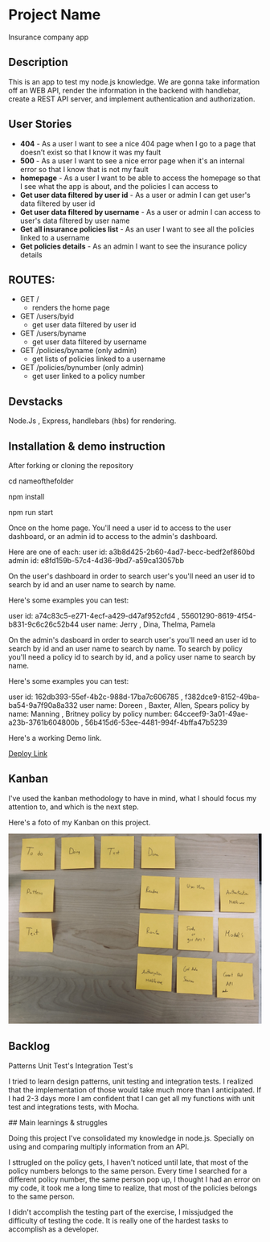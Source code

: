 # Project Name

Insurance company app

## Description

This is an app to test my node.js knowledge. We are gonna take information off an WEB API, render the information in the backend with handlebar, create a REST API server, and implement authentication and authorization. 
 
## User Stories

- **404** - As a user I want to see a nice 404 page when I go to a page that doesn’t exist so that I know it was my fault 
- **500** - As a user I want to see a nice error page when it's an internal error so that I know that is not my fault
- **homepage** - As a user I want to be able to access the homepage so that I see what the app is about, and the policies I can access to
- **Get user data filtered by user id** - As a user or admin I can get user's data filtered by user id
- **Get user data filtered by username** - As a user or admin I can access to user's data filtered by user name
- **Get all insurance policies list** - As an user I want to see all the policies linked to a username
- **Get policies details** - As an admin I want to see the insurance policy details


## ROUTES:

- GET / 
  - renders the home page
- GET /users/byid
  - get user data filtered by user id
- GET /users/byname
  - get user data filtered by username
- GET /policies/byname (only admin)
  - get lists of policies linked to a username
- GET /policies/bynumber (only admin)
  - get user linked to a policy number

## Devstacks 

Node.Js , Express, handlebars (hbs) for rendering. 

## Installation & demo instruction

After forking or cloning the repository

cd nameofthefolder

npm install

npm run start

Once on the home page. You'll need a user id to access to the user dashboard, or an admin id to access to the admin's dashboard.

Here are one of each:
user id: a3b8d425-2b60-4ad7-becc-bedf2ef860bd
admin id: e8fd159b-57c4-4d36-9bd7-a59ca13057bb

On the user's dashboard in order to search user's you'll need an user id to search by id and an user name to search by name.

Here's some examples you can test:

user id: a74c83c5-e271-4ecf-a429-d47af952cfd4 , 55601290-8619-4f54-b831-9c6c26c52b44
user name: Jerry , Dina, Thelma, Pamela

On the admin's dasboard in order to search user's you'll need an user id to search by id and an user name to search by name. To search by policy you'll need a policy id to search by id, and a policy user name to search by name.

Here's some examples you can test:

user id: 162db393-55ef-4b2c-988d-17ba7c606785 , f382dce9-8152-49ba-ba54-9a7f90a8a332
user name: Doreen , Baxter, Allen, Spears
policy by name: Manning , Britney
policy by policy number: 64cceef9-3a01-49ae-a23b-3761b604800b , 56b415d6-53ee-4481-994f-4bffa47b5239 

Here's a working Demo link.

[Deploy Link](https://insurance-node-app.herokuapp.com/)

## Kanban

I've used the kanban methodology to have in mind, what I should focus my attention to, and which is the next step.

Here's a foto of my Kanban on this project. 

![Photo](public/images/IMG_4721.jpg)

## Backlog

Patterns
Unit Test's
Integration Test's

I tried to learn design patterns, unit testing and integration tests. I realized that the implementation of those would take much more than I anticipated. If I had 2-3 days more I am confident that I can get all my functions with unit test and integrations tests, with Mocha.

## Main learnings & struggles

Doing this project I've consolidated my knowledge in node.js. Specially on using and comparing multiply information from an API.

I sttrugled on the policy gets, I haven't noticed until late, that most of the policy numbers belongs to the same person. Every time I searched for a different policy number, the same person pop up, I thought I had an error on my code, it took me a long time to realize, that most of the policies belongs to the same person.

I didn't accomplish the testing part of the exercise, I missjudged the difficulty of testing the code. It is really one of the hardest tasks to accomplish as a developer.

